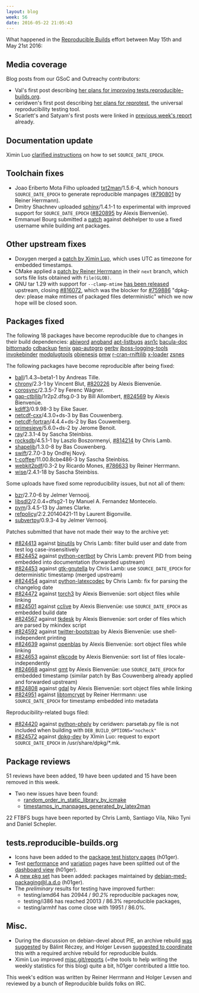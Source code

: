```yaml
---
layout: blog
week: 56
date: 2016-05-22 21:05:43
---
```


What happened in the [Reproducible
Builds](https://wiki.debian.org/ReproducibleBuilds) effort between May 15th and May 21st 2016:

Media coverage
--------------

Blog posts from our GSoC and Outreachy contributors:

 * Val's first post describing [her plans for improving tests.reproducible-builds.org](http://www.spectranaut.cc/?p=1).
 * ceridwen's first post describing [her plans for reprotest](https://reproducible.alioth.debian.org/blog/posts/people/ceridwen/first/), the universal reproducibility testing tool.
 * Scarlett's and Satyam's first posts were linked in [previous week's report](https://reproducible.alioth.debian.org/blog/posts/54/) already.

Documentation update
--------------------

Ximin Luo [clarified instructions](https://wiki.debian.org/ReproducibleBuilds/TimestampsProposal#Setting_the_variable) on how to set `SOURCE_DATE_EPOCH`.

Toolchain fixes
---------------

 * Joao Eriberto Mota Filho uploaded <a href="https://tracker.debian.org/pkg/txt2man">txt2man</a>/1.5.6-4, which honours `SOURCE_DATE_EPOCH` to generate reproducible manpages (<a href="https://bugs.debian.org/790801">#790801</a> by Reiner Herrmann).
 * Dmitry Shachnev uploaded <a href="https://tracker.debian.org/pkg/sphinx">sphinx</a>/1.4.1-1 to experimental with improved support for `SOURCE_DATE_EPOCH` (<a href="https://bugs.debian.org/820895">#820895</a> by Alexis Bienvenüe).
 * Emmanuel Bourg submitted a [patch](https://bugs.debian.org/824490) against debhelper to use a fixed username while building ant packages.

Other upstream fixes
--------------------

 * Doxygen merged a [patch by Ximin Luo](https://github.com/doxygen/doxygen/pull/477), which uses UTC as timezone for embedded timestamps.
 * CMake applied a [patch by Reiner Herrmann](https://cmake.org/gitweb?p=cmake.git;a=commitdiff;h=edcccde7) in their `next` branch, which sorts file lists obtained with `file(GLOB)`.
 * GNU tar 1.29 with support for `--clamp-mtime` [has been released](https://savannah.gnu.org/forum/forum.php?forum_id=8545) upstream, closing <a href="https://bugs.debian.org/816072">#816072</a>, which was the blocker for <a href="https://bugs.debian.org/759886">#759886</a> "dpkg-dev: please make mtimes of packaged files deterministic" which we now hope will be closed soon.

Packages fixed
--------------


The following 18 packages have become reproducible due to changes in their
build dependencies:
<a href="https://tracker.debian.org/pkg/abiword">abiword</a>
<a href="https://tracker.debian.org/pkg/angband">angband</a>
<a href="https://tracker.debian.org/pkg/apt-listbugs">apt-listbugs</a>
<a href="https://tracker.debian.org/pkg/asn1c">asn1c</a>
<a href="https://tracker.debian.org/pkg/bacula-doc">bacula-doc</a>
<a href="https://tracker.debian.org/pkg/bittornado">bittornado</a>
<a href="https://tracker.debian.org/pkg/cdbackup">cdbackup</a>
<a href="https://tracker.debian.org/pkg/fenix">fenix</a>
<a href="https://tracker.debian.org/pkg/gap-autpgrp">gap-autpgrp</a>
<a href="https://tracker.debian.org/pkg/gerbv">gerbv</a>
<a href="https://tracker.debian.org/pkg/jboss-logging-tools">jboss-logging-tools</a>
<a href="https://tracker.debian.org/pkg/invokebinder">invokebinder</a>
<a href="https://tracker.debian.org/pkg/modplugtools">modplugtools</a>
<a href="https://tracker.debian.org/pkg/objenesis">objenesis</a>
<a href="https://tracker.debian.org/pkg/pmw">pmw</a>
<a href="https://tracker.debian.org/pkg/r-cran-rniftilib">r-cran-rniftilib</a>
<a href="https://tracker.debian.org/pkg/x-loader">x-loader</a>
<a href="https://tracker.debian.org/pkg/zsnes">zsnes</a>

The following packages have become reproducible after being fixed:

 * <a href="https://tracker.debian.org/pkg/ball">ball</a>/1.4.3~beta1-1 by Andreas Tille.
 * <a href="https://tracker.debian.org/pkg/chrony">chrony</a>/2.3-1 by Vincent Blut, <a href="https://bugs.debian.org/820226">#820226</a> by Alexis Bienvenüe.
 * <a href="https://tracker.debian.org/pkg/corosync">corosync</a>/2.3.5-7 by Ferenc Wágner.
 * <a href="https://tracker.debian.org/pkg/gap-ctbllib">gap-ctbllib</a>/1r2p2.dfsg.0-3 by Bill Allombert, <a href="https://bugs.debian.org/824569">#824569</a> by Alexis Bienvenüe.
 * <a href="https://tracker.debian.org/pkg/kdiff3">kdiff3</a>/0.9.98-3 by Eike Sauer.
 * <a href="https://tracker.debian.org/pkg/netcdf-cxx">netcdf-cxx</a>/4.3.0+ds-3 by Bas Couwenberg.
 * <a href="https://tracker.debian.org/pkg/netcdf-fortran">netcdf-fortran</a>/4.4.4+ds-2 by Bas Couwenberg.
 * <a href="https://tracker.debian.org/pkg/primesieve">primesieve</a>/5.6.0+ds-2 by Jerome Benoit.
 * <a href="https://tracker.debian.org/pkg/ray">ray</a>/2.3.1-4 by Sascha Steinbiss.
 * <a href="https://tracker.debian.org/pkg/rocksdb">rocksdb</a>/4.5.1-1 by Laszlo Boszormenyi, <a href="https://bugs.debian.org/814214">#814214</a> by Chris Lamb.
 * <a href="https://tracker.debian.org/pkg/shapelib">shapelib</a>/1.3.0-8 by Bas Couwenberg.
 * <a href="https://tracker.debian.org/pkg/swift">swift</a>/2.7.0-3 by Ondřej Nový.
 * <a href="https://tracker.debian.org/pkg/t-coffee">t-coffee</a>/11.00.8cbe486-3 by Sascha Steinbiss.
 * <a href="https://tracker.debian.org/pkg/webkit2pdf">webkit2pdf</a>/0.3-2 by Ricardo Mones, <a href="https://bugs.debian.org/786633">#786633</a> by Reiner Herrmann.
 * <a href="https://tracker.debian.org/pkg/wise">wise</a>/2.4.1-18 by Sascha Steinbiss.

Some uploads have fixed some reproducibility issues, but not all of them:

 * <a href="https://tracker.debian.org/pkg/bzr">bzr</a>/2.7.0-6 by Jelmer Vernooĳ.
 * <a href="https://tracker.debian.org/pkg/libsdl2">libsdl2</a>/2.0.4+dfsg2-1 by Manuel A. Fernandez Montecelo.
 * <a href="https://tracker.debian.org/pkg/pvm">pvm</a>/3.4.5-13 by James Clarke.
 * <a href="https://tracker.debian.org/pkg/refpolicy">refpolicy</a>/2:2.20140421-11 by Laurent Bigonville.
 * <a href="https://tracker.debian.org/pkg/subvertpy">subvertpy</a>/0.9.3-4 by Jelmer Vernooĳ.

Patches submitted that have not made their way to the archive yet:

 * <a href="https://bugs.debian.org/824413">#824413</a> against <a href="https://tracker.debian.org/pkg/binutils">binutils</a> by Chris Lamb: filter build user and date from test log case-insensitively
 * <a href="https://bugs.debian.org/824452">#824452</a> against <a href="https://tracker.debian.org/pkg/python-certbot">python-certbot</a> by Chris Lamb: prevent PID from being embedded into documentation (forwarded upstream)
 * <a href="https://bugs.debian.org/824453">#824453</a> against <a href="https://tracker.debian.org/pkg/gtk-gnutella">gtk-gnutella</a> by Chris Lamb: use `SOURCE_DATE_EPOCH` for deterministic timestamp (merged upstream)
 * <a href="https://bugs.debian.org/824454">#824454</a> against <a href="https://tracker.debian.org/pkg/python-latexcodec">python-latexcodec</a> by Chris Lamb: fix for parsing the changelog date
 * <a href="https://bugs.debian.org/824472">#824472</a> against <a href="https://tracker.debian.org/pkg/torch3">torch3</a> by Alexis Bienvenüe: sort object files while linking
 * <a href="https://bugs.debian.org/824501">#824501</a> against <a href="https://tracker.debian.org/pkg/cclive">cclive</a> by Alexis Bienvenüe: use `SOURCE_DATE_EPOCH` as embedded build date
 * <a href="https://bugs.debian.org/824567">#824567</a> against <a href="https://tracker.debian.org/pkg/tkdesk">tkdesk</a> by Alexis Bienvenüe: sort order of files which are parsed by mkindex script
 * <a href="https://bugs.debian.org/824592">#824592</a> against <a href="https://tracker.debian.org/pkg/twitter-bootstrap">twitter-bootstrap</a> by Alexis Bienvenüe: use shell-independent printing
 * <a href="https://bugs.debian.org/824639">#824639</a> against <a href="https://tracker.debian.org/pkg/openblas">openblas</a> by Alexis Bienvenüe: sort object files while linking
 * <a href="https://bugs.debian.org/824653">#824653</a> against <a href="https://tracker.debian.org/pkg/elkcode">elkcode</a> by Alexis Bienvenüe: sort list of files locale-independently
 * <a href="https://bugs.debian.org/824668">#824668</a> against <a href="https://tracker.debian.org/pkg/gmt">gmt</a> by Alexis Bienvenüe: use `SOURCE_DATE_EPOCH` for embedded timestamp (similar patch by Bas Couwenberg already applied and forwarded upstream)
 * <a href="https://bugs.debian.org/824808">#824808</a> against <a href="https://tracker.debian.org/pkg/gdal">gdal</a> by Alexis Bienvenüe: sort object files while linking
 * <a href="https://bugs.debian.org/824951">#824951</a> against <a href="https://tracker.debian.org/pkg/libtomcrypt">libtomcrypt</a> by Reiner Herrmann: use `SOURCE_DATE_EPOCH` for timestamp embedded into metadata

Reproducibility-related bugs filed:

 * <a href="https://bugs.debian.org/824420">#824420</a> against <a href="https://tracker.debian.org/pkg/python-phply">python-phply</a> by ceridwen: parsetab.py file is not included when building with `DEB_BUILD_OPTIONS="nocheck"`
 * <a href="https://bugs.debian.org/824572">#824572</a> against <a href="https://tracker.debian.org/pkg/dpkg-dev">dpkg-dev</a> by XImin Luo: request to export `SOURCE_DATE_EPOCH` in /usr/share/dpkg/*.mk.

Package reviews
---------------

51 reviews have been added, 19 have been updated and 15 have been removed in this week.

 * Two new issues have been found:
   * [random_order_in_static_library_by_icmake](https://tests.reproducible-builds.org/issues/unstable/random_order_in_static_library_by_icmake_issue.html)
   * [timestamps_in_manpages_generated_by_latex2man](https://tests.reproducible-builds.org/issues/unstable/timestamps_in_manpages_generated_by_latex2man_issue.html)

22 FTBFS bugs have been reported by Chris Lamb, Santiago Vila, Niko Tyni and Daniel Schepler.

tests.reproducible-builds.org
-----------------------

  * Icons have been added to the [package test history pages](https://tests.reproducible-builds.org/rb-pkg/unstable/amd64/mosh.html) (h01ger).
  * Test [performance](https://tests.reproducible-builds.org/index_performance.html) and [variation](https://tests.reproducible-builds.org/index_variations.html) pages have been splitted out of the [dashboard view](https://tests.reproducible-builds.org/index_dashboard.html) (h01ger).
  * A [new pkg set](https://tests.reproducible-builds.org/unstable/amd64/pkg_set_maint_debian-med.html) has been added: packages maintained by [debian-med-packaging@l.a.d.o](https://qa.debian.org/developer.php?email=debian-med-packaging%40lists.alioth.debian.org) (h01ger).
  * The *preliminary* results for testing have improved further:
    * testing/amd64 has 20944 / *90.2%* reproducible packages now,
    * testing/i386 has reached 20013 / 86.3% reproducible packages,
    * testing/armhf has come close with 19951 / 86.0%.

Misc.
-----

- During the discussion on debian-devel about PIE, an archive rebuild [was suggested](https://lists.debian.org/debian-devel/2016/05/msg00228.html) by Bálint Réczey, and Holger Levsen [suggested to coordinate](https://lists.debian.org/debian-devel/2016/05/msg00234.html) this with a required archive rebuild for reproducible builds.
- Ximin Luo improved [misc.git/reports](https://anonscm.debian.org/cgit/reproducible/misc.git/tree/reports) (=the tools to help writing the weekly statistics for this blog) quite a bit, h01ger contributed a little too.


This week's edition was written by Reiner Herrmann and Holger Levsen and reviewed by a bunch of Reproducible builds folks on IRC.
